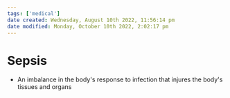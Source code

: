 ```yaml
---
tags: ['medical']
date created: Wednesday, August 10th 2022, 11:56:14 pm
date modified: Monday, October 10th 2022, 2:02:17 pm
---
```


# Sepsis
- An imbalance in the body's response to infection that injures the body's tissues and organs



